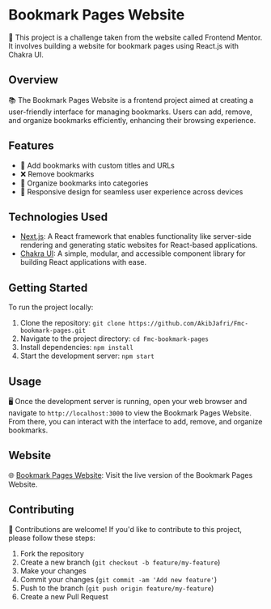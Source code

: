 # Bookmark Pages Website

🚀 This project is a challenge taken from the website called Frontend Mentor. It involves building a website for bookmark pages using React.js with Chakra UI.

## Overview

📚 The Bookmark Pages Website is a frontend project aimed at creating a user-friendly interface for managing bookmarks. Users can add, remove, and organize bookmarks efficiently, enhancing their browsing experience.

## Features

- 📝 Add bookmarks with custom titles and URLs
- ❌ Remove bookmarks
- 📂 Organize bookmarks into categories
- 📱 Responsive design for seamless user experience across devices

## Technologies Used

- [Next.js](https://nextjs.org/): A React framework that enables functionality like server-side rendering and generating static websites for React-based applications.
- [Chakra UI](https://chakra-ui.com/): A simple, modular, and accessible component library for building React applications with ease.

## Getting Started

To run the project locally:

1. Clone the repository: `git clone https://github.com/AkibJafri/Fmc-bookmark-pages.git`
2. Navigate to the project directory: `cd Fmc-bookmark-pages`
3. Install dependencies: `npm install`
4. Start the development server: `npm start`

## Usage

🖥️ Once the development server is running, open your web browser and navigate to `http://localhost:3000` to view the Bookmark Pages Website. From there, you can interact with the interface to add, remove, and organize bookmarks.

<!--## Screenshots


<!--<img width="490" alt="image" src="https://github.com/AkibJafri/Fmc-Bookmark-landing-page/assets/111608954/7edb87a8-cd23-45d4-bf7f-58241821943e">
<!-- <img width="500" alt="image" src="https://github.com/AkibJafri/Fmc-Bookmark-landing-page/assets/111608954/95e06d64-2c0c-4b36-a49a-b42748688302">

<!-- ## Mobile View
<!-- <img width="144" alt="image" src="https://github.com/AkibJafri/Fmc-Bookmark-landing-page/assets/111608954/84c055d0-fd91-4d14-be7a-5d8a5ca33758"> -->
<!-- <img width="144" alt="image" src="https://github.com/AkibJafri/Fmc-Bookmark-landing-page/assets/111608954/64d4930c-1971-494d-a1ac-cbd2af0fd87a"> -->





## Website

🌐 [Bookmark Pages Website](https://fmc-bookmark-landing-page-czet.vercel.app/): Visit the live version of the Bookmark Pages Website.

## Contributing

🤝 Contributions are welcome! If you'd like to contribute to this project, please follow these steps:
1. Fork the repository
2. Create a new branch (`git checkout -b feature/my-feature`)
3. Make your changes
4. Commit your changes (`git commit -am 'Add new feature'`)
5. Push to the branch (`git push origin feature/my-feature`)
6. Create a new Pull Request
